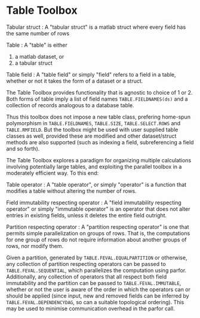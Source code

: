 # Table Toolbox

Tabular struct
: A "tabular struct" is a matlab struct where every field has the same number of rows

Table
: A "table" is either
1. a matlab dataset, or
2. a tabular struct

Table field
: A "table field" or simply "field" refers to a field in a table, whether or not
it takes the form of a dataset or a struct. 

The Table Toolbox provides functionality that is agnostic to choice of 1 or 2. Both forms
of table imply a list of field names `TABLE.FIELDNAMES(ds)` and a collection of records 
analogous to a database table.  

Thus this toolbox does not impose a new table class, prefering home-spun polymorphism in
`TABLE.FIELDNAMES`, `TABLE.SIZE`, `TABLE.SELECT.ROWS` and `TABLE.RMFIELD`.
But the toolbox might be used with user supplied table classes as well, provided these are
modified and other dataset/struct methods are also supported (such as indexing a field, 
subreferencing a field and so forth).  

The Table Toolbox explores a paradigm for organizing multiple calculations involving potentially 
large tables, and exploiting the parallel toolbox in a moderately efficient way. To this end:

Table operator
: A "table operator", or simply "operator" is a function that modifies a table
without altering the number of rows. 

Field immutability respecting operator
: A "field immutability respecting operator" or simply "immutable operator" is an operator
that does not alter entries in existing fields, unless it deletes the entire field outright. 

Partition respecting operator
: A "partition respecting operator" is one that permits simple parallelization on groups
of rows. That is, the computations for one group of rows do not require information about another
groups of rows, nor modify them. 

Given a partition, generated by `TABLE.FEVAL.EQUALPARTITION` or otherwise, any collection of
partition respecting operators can be passed to `TABLE.FEVAL.SEQUENTIAL`, which parallelizes
the computation using parfor. Additionally, any collection of operators that all respect both
field immutability and the partition can be passed to `TABLE.FEVAL.IMMUTABLE`, whether or not the
user is aware of the order in which the operators can or should be applied (since input, new and
removed fields can be inferred by `TABLE.FEVAL.DEPENDENCYDAG`, so can a suitable topological ordering).
This may be used to minimise communication overhead in the parfor call. 





